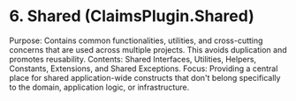 # 6. Shared (ClaimsPlugin.Shared)
Purpose: Contains common functionalities, utilities, and cross-cutting concerns that are used across multiple projects. This avoids duplication and promotes reusability.
Contents: Shared Interfaces, Utilities, Helpers, Constants, Extensions, and Shared Exceptions.
Focus: Providing a central place for shared application-wide constructs that don't belong specifically to the domain, application logic, or infrastructure.